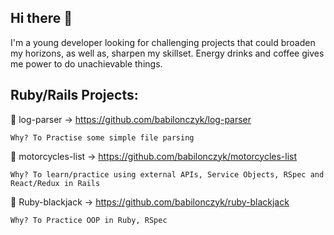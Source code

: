 ##  Hi there 👋

I'm a young developer looking for challenging projects that could broaden my horizons, as well as, sharpen my skillset. Energy drinks and coffee gives me power to do unachievable things.
    
## Ruby/Rails Projects:

🚀 log-parser -> https://github.com/babilonczyk/log-parser

    Why? To Practise some simple file parsing

🚀 motorcycles-list -> https://github.com/babilonczyk/motorcycles-list

    Why? To learn/practice using external APIs, Service Objects, RSpec and React/Redux in Rails

🚀 Ruby-blackjack -> https://github.com/babilonczyk/ruby-blackjack

    Why? To Practice OOP in Ruby, RSpec
    
